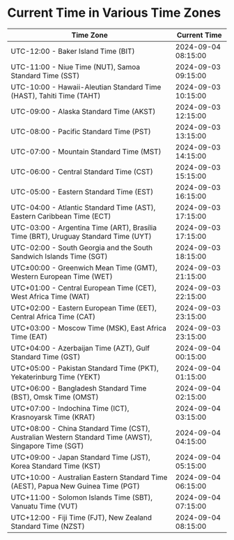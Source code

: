 # Current Time in Various Time Zones

| Time Zone | Current Time |
|-----------|--------------|
| UTC-12:00 - Baker Island Time (BIT) | 2024-09-04 08:15:00 |
| UTC-11:00 - Niue Time (NUT), Samoa Standard Time (SST) | 2024-09-03 09:15:00 |
| UTC-10:00 - Hawaii-Aleutian Standard Time (HAST), Tahiti Time (TAHT) | 2024-09-03 10:15:00 |
| UTC-09:00 - Alaska Standard Time (AKST) | 2024-09-03 12:15:00 |
| UTC-08:00 - Pacific Standard Time (PST) | 2024-09-03 13:15:00 |
| UTC-07:00 - Mountain Standard Time (MST) | 2024-09-03 14:15:00 |
| UTC-06:00 - Central Standard Time (CST) | 2024-09-03 15:15:00 |
| UTC-05:00 - Eastern Standard Time (EST) | 2024-09-03 16:15:00 |
| UTC-04:00 - Atlantic Standard Time (AST), Eastern Caribbean Time (ECT) | 2024-09-03 17:15:00 |
| UTC-03:00 - Argentina Time (ART), Brasília Time (BRT), Uruguay Standard Time (UYT) | 2024-09-03 17:15:00 |
| UTC-02:00 - South Georgia and the South Sandwich Islands Time (SGT) | 2024-09-03 18:15:00 |
| UTC±00:00 - Greenwich Mean Time (GMT), Western European Time (WET) | 2024-09-03 21:15:00 |
| UTC+01:00 - Central European Time (CET), West Africa Time (WAT) | 2024-09-03 22:15:00 |
| UTC+02:00 - Eastern European Time (EET), Central Africa Time (CAT) | 2024-09-03 23:15:00 |
| UTC+03:00 - Moscow Time (MSK), East Africa Time (EAT) | 2024-09-03 23:15:00 |
| UTC+04:00 - Azerbaijan Time (AZT), Gulf Standard Time (GST) | 2024-09-04 00:15:00 |
| UTC+05:00 - Pakistan Standard Time (PKT), Yekaterinburg Time (YEKT) | 2024-09-04 01:15:00 |
| UTC+06:00 - Bangladesh Standard Time (BST), Omsk Time (OMST) | 2024-09-04 02:15:00 |
| UTC+07:00 - Indochina Time (ICT), Krasnoyarsk Time (KRAT) | 2024-09-04 03:15:00 |
| UTC+08:00 - China Standard Time (CST), Australian Western Standard Time (AWST), Singapore Time (SGT) | 2024-09-04 04:15:00 |
| UTC+09:00 - Japan Standard Time (JST), Korea Standard Time (KST) | 2024-09-04 05:15:00 |
| UTC+10:00 - Australian Eastern Standard Time (AEST), Papua New Guinea Time (PGT) | 2024-09-04 06:15:00 |
| UTC+11:00 - Solomon Islands Time (SBT), Vanuatu Time (VUT) | 2024-09-04 07:15:00 |
| UTC+12:00 - Fiji Time (FJT), New Zealand Standard Time (NZST) | 2024-09-04 08:15:00 |
